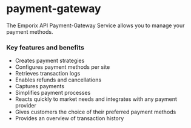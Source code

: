 # payment-gateway

The Emporix API Payment-Gateway Service allows you to manage your payment methods.

### Key features and benefits
* Creates payment strategies  
* Configures payment methods per site  
* Retrieves transaction logs  
* Enables refunds and cancellations  
* Captures payments  
* Simplifies payment processes  
* Reacts quickly to market needs and integrates with any payment provider  
* Gives customers the choice of their preferred payment methods  
* Provides an overview of transaction history  
